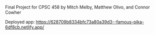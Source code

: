 Final Project for CPSC 458 by Mitch Melby, Matthew Olivo, and Connor Cowher

Deployed app: https://628709b8334bfc73a80a39d3--famous-pika-6df8cb.netlify.app/
